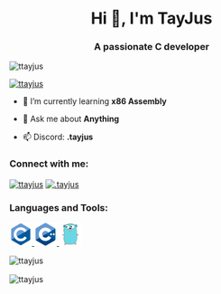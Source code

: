 <h1 align="center">Hi 👋, I'm TayJus</h1>
<h3 align="center">A passionate C developer</h3>

<p align="left"> <img src="https://komarev.com/ghpvc/?username=ttayjus&label=Profile%20views&color=0e75b6&style=flat" alt="ttayjus" /> </p>

<p align="left"> <a href="https://twitter.com/ttayjus" target="blank"><img src="https://img.shields.io/twitter/follow/ttayjus?logo=twitter&style=for-the-badge" alt="ttayjus" /></a> </p>

- 🌱 I’m currently learning **x86 Assembly**

- 💬 Ask me about **Anything**

- 📫 Discord: **.tayjus**

<h3 align="left">Connect with me:</h3>
<p align="left">
<a href="https://twitter.com/ttayjus" target="blank"><img align="center" src="https://raw.githubusercontent.com/rahuldkjain/github-profile-readme-generator/master/src/images/icons/Social/twitter.svg" alt="ttayjus" height="30" width="40" /></a>
<a href="https://discord.gg/.tayjus" target="blank"><img align="center" src="https://raw.githubusercontent.com/rahuldkjain/github-profile-readme-generator/master/src/images/icons/Social/discord.svg" alt=".tayjus" height="30" width="40" /></a>
</p>

<h3 align="left">Languages and Tools:</h3>
<p align="left"> <a href="https://www.cprogramming.com/" target="_blank" rel="noreferrer"> <img src="https://raw.githubusercontent.com/devicons/devicon/master/icons/c/c-original.svg" alt="c" width="40" height="40"/> </a> <a href="https://www.w3schools.com/cpp/" target="_blank" rel="noreferrer"> <img src="https://raw.githubusercontent.com/devicons/devicon/master/icons/cplusplus/cplusplus-original.svg" alt="cplusplus" width="40" height="40"/> </a> <a href="https://golang.org" target="_blank" rel="noreferrer"> <img src="https://raw.githubusercontent.com/devicons/devicon/master/icons/go/go-original.svg" alt="go" width="40" height="40"/> </a> </p>

<p><img align="center" src="https://github-readme-stats.vercel.app/api/top-langs?username=ttayjus&show_icons=true&locale=en&layout=compact" alt="ttayjus" /></p>

<p><img align="center" src="https://github-readme-streak-stats.herokuapp.com/?user=ttayjus&" alt="ttayjus" /></p>
